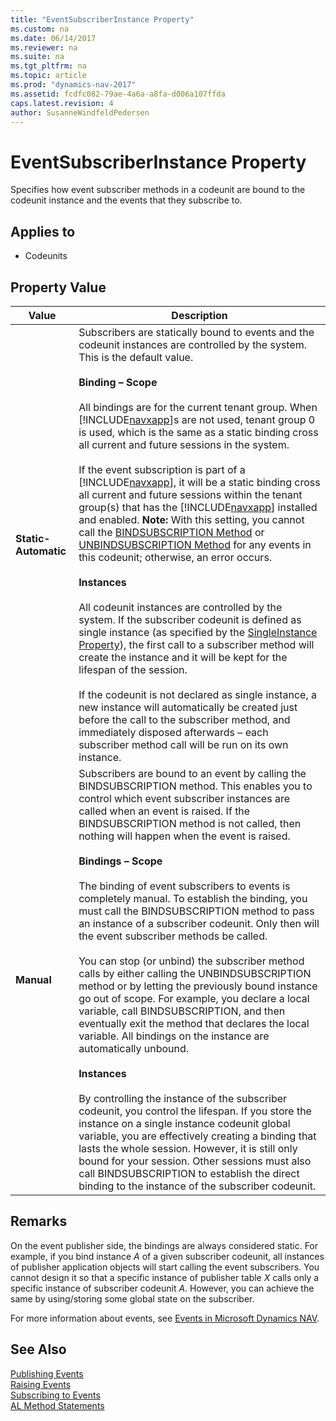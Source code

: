 ```yaml
---
title: "EventSubscriberInstance Property"
ms.custom: na
ms.date: 06/14/2017
ms.reviewer: na
ms.suite: na
ms.tgt_pltfrm: na
ms.topic: article
ms.prod: "dynamics-nav-2017"
ms.assetid: fcdfc082-79ae-4a6a-a8fa-d006a107ffda
caps.latest.revision: 4
author: SusanneWindfeldPedersen
---
```

# EventSubscriberInstance Property
Specifies how event subscriber methods in a codeunit are bound to the codeunit instance and the events that they subscribe to.  

## Applies to  

-   Codeunits  

## Property Value  

|Value|Description|  
|-----------|-----------------|  
|**Static-Automatic**|Subscribers are statically bound to events and the codeunit instances are controlled by the system. This is the default value.<br /><br /> **Binding – Scope**<br /><br /> All bindings are for the current tenant group. When [!INCLUDE[navxapp](../includes/navxapp_md.md)]s are not used, tenant group 0 is used, which is the same as a static binding cross all current and future sessions in the system.<br /><br /> If the event subscription is part of a [!INCLUDE[navxapp](../includes/navxapp_md.md)], it will be a static binding cross all current and future sessions within the tenant group(s) that has the [!INCLUDE[navxapp](../includes/navxapp_md.md)] installed and enabled. **Note:**  With this setting, you cannot call the [BINDSUBSCRIPTION Method](../methods/devenv-bindsubscription-method.md) or [UNBINDSUBSCRIPTION Method](../methods/devenv-unbindsubscription-method.md) for any events in this codeunit; otherwise, an error occurs. <br /><br /> **Instances**<br /><br /> All codeunit instances are controlled by the system. If the subscriber codeunit is defined as single instance (as specified by the [SingleInstance Property](devenv-singleinstance-property.md)), the first call to a subscriber method will create the instance and it will be kept for the lifespan of the session.<br /><br /> If the codeunit is not declared as single instance, a new instance will automatically be created just before the call to the subscriber method, and immediately disposed afterwards – each subscriber method call will be run on its own instance.|  
|**Manual**|Subscribers are bound to an event by calling the BINDSUBSCRIPTION method. This enables you to control which event subscriber instances are called when an event is raised. If the BINDSUBSCRIPTION method is not called, then nothing will happen when the event is raised.<br /><br /> **Bindings – Scope**<br /><br /> The binding of event subscribers to events is completely manual. To establish the binding, you must call the BINDSUBSCRIPTION method to pass an instance of a subscriber codeunit. Only then will the event subscriber methods be called.<br /><br /> You can stop (or unbind) the subscriber method calls by either calling the UNBINDSUBSCRIPTION method or by letting the previously bound instance go out of scope. For example, you declare a local variable, call BINDSUBSCRIPTION, and then eventually exit the method that declares the local variable. All bindings on the instance are automatically unbound.<br /><br /> **Instances**<br /><br /> By controlling the instance of the subscriber codeunit, you control the lifespan. If you store the instance on a single instance codeunit global variable, you are effectively creating a binding that lasts the whole session. However, it is still only bound for your session. Other sessions must also call BINDSUBSCRIPTION to establish the direct binding to the instance of the subscriber codeunit.|  

## Remarks  
 On the event publisher side, the bindings are always considered static. For example, if you bind instance *A* of a given subscriber codeunit, all instances of publisher application objects will start calling the event subscribers. You cannot design it so that a specific instance of publisher table *X* calls only a specific instance of subscriber codeunit *A*. However, you can achieve the same by using/storing some global state on the subscriber.  

 For more information about events, see [Events in Microsoft Dynamics NAV](Events-in-Microsoft-Dynamics-NAV.md).  

## See Also  
 [Publishing Events](Publishing-Events.md)   
 [Raising Events](Raising-Events.md)   
 [Subscribing to Events](Subscribing-to-Events.md)   
 [AL Method Statements](../devenv-al-method-statements.md)
